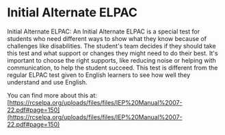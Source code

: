 # Initial Alternate ELPAC
Initial Alternate ELPAC: An Initial Alternate ELPAC is a special test for students who need different ways to show what they know because of challenges like disabilities. The student's team decides if they should take this test and what support or changes they might need to do their best. It's important to choose the right supports, like reducing noise or helping with communication, to help the student succeed. This test is different from the regular ELPAC test given to English learners to see how well they understand and use English.

You can find more about this at: [https://rcselpa.org/uploads/files/files/IEP%20Manual%2007-22.pdf#page=150](https://rcselpa.org/uploads/files/files/IEP%20Manual%2007-22.pdf#page=150)
